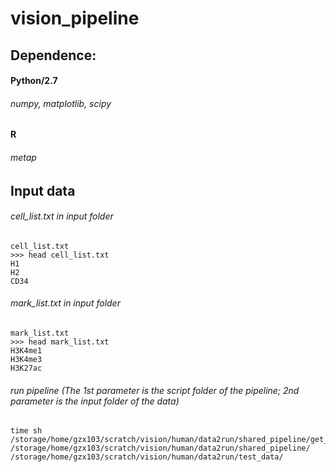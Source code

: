 # vision_pipeline

## Dependence:
#### Python/2.7
###### numpy, matplotlib, scipy
#### R
###### metap



## Input data
###### cell_list.txt in input folder
```
cell_list.txt
>>> head cell_list.txt 
H1
H2
CD34

```

###### mark_list.txt in input folder
```
mark_list.txt
>>> head mark_list.txt 
H3K4me1
H3K4me3
H3K27ac

```

###### run pipeline (The 1st parameter is the script folder of the pipeline; 2nd parameter is the input folder of the data)
```
time sh /storage/home/gzx103/scratch/vision/human/data2run/shared_pipeline/get_vision_human_rep.sh /storage/home/gzx103/scratch/vision/human/data2run/shared_pipeline/ /storage/home/gzx103/scratch/vision/human/data2run/test_data/
```

